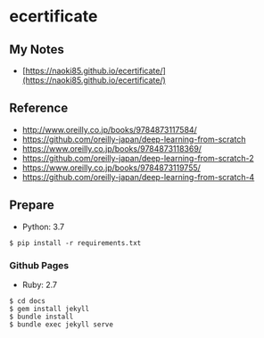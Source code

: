 # ecertificate

## My Notes

- [https://naoki85.github.io/ecertificate/](https://naoki85.github.io/ecertificate/)

## Reference

- http://www.oreilly.co.jp/books/9784873117584/
- https://github.com/oreilly-japan/deep-learning-from-scratch
- https://www.oreilly.co.jp/books/9784873118369/
- https://github.com/oreilly-japan/deep-learning-from-scratch-2
- https://www.oreilly.co.jp/books/9784873119755/
- https://github.com/oreilly-japan/deep-learning-from-scratch-4

## Prepare

- Python: 3.7

```
$ pip install -r requirements.txt
```

### Github Pages

- Ruby: 2.7

```
$ cd docs
$ gem install jekyll
$ bundle install
$ bundle exec jekyll serve
```